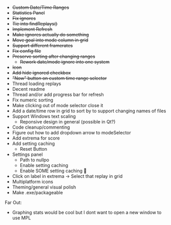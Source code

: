 - ~~Custom Date/Time Ranges~~
- ~~Statistics Panel~~
- ~~Fix ignores~~
- ~~Tie into findReplays()~~
- ~~Implement Refresh~~
- ~~Make ignores actually do something~~
- ~~Move goal into mode column in grid~~
- ~~Support different framerates~~
- ~~Fix config file~~
- ~~Preserve sorting after changing ranges~~
  - ~~Rework date/mode ignore into one system~~
- ~~Icon~~
- ~~Add hide ignored checkbox~~
- ~~"Now" button on custom time range selector~~
- Thread loading replays
- Decent readme
- Thread and/or add progress bar for refresh
- Fix numeric sorting
- Make clicking out of mode selector close it
- Add a date/time row in grid to sort by to support changing names of files
- Support Windows text scaling
  - Reponsive design in general (possible in Qt?)
- Code cleanup/commenting
- Figure out how to add dropdown arrow to modeSelector
- Add extrema for score
- Add setting caching
  - Reset Button
- Settings panel
  - Path to nullpo
  - Enable setting caching
  - Enable SOME setting caching 🧠
- Click on label in extrema -> Select that replay in grid
- Multiplatform icons
- Theming/general visual polish
- Make .exe/packageable

Far Out:
- Graphing stats would be cool but I dont want to open a new window to use MPL